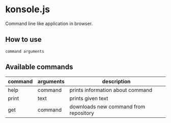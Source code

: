 # konsole.js
Command line like application in browser.

## How to use
```
command arguments
```

## Available commands
| command | arguments | description |
| ------- | --------- | ----------- |
| help    | command   | prints information about command |
| print   | text      | prints given text |
| get     | command   | downloads new command from repository |
